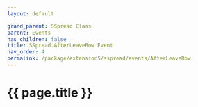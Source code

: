 ```yaml
---
layout: default

grand_parent: SSpread Class
parent: Events
has_children: false
title: SSpread.AfterLeaveRow Event
nav_order: 4
permalink: /package/extension5/sspread/events/AfterLeaveRow
---
```

# {{ page.title }}
